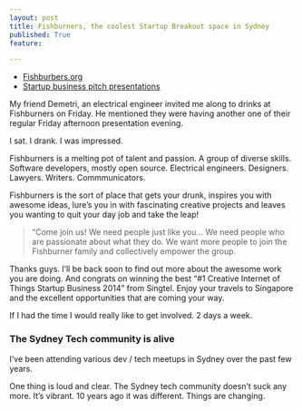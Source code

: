 ```yaml
---
layout: post
title: Fishburners, the coolest Startup Breakout space in Sydney
published: True
feature: 

---
```


*   [Fishburbers.org](http://fishburners.org/)
*   [Startup business pitch presentations](http://www.meetup.com/SydneyOnlineBusinessOwners/events/193316662/)

My friend Demetri, an electrical engineer invited me along to drinks at Fishburners on Friday. He mentioned they were having another one of their regular Friday afternoon presentation evening.

I sat. I drank. I was impressed.

Fishburners is a melting pot of talent and passion. A group of diverse skills. Software developers, mostly open source. Electrical engineers. Designers. Lawyers. Writers. Commmunicators.

Fishburners is the sort of place that gets your drunk, inspires you with awesome ideas, lure’s you in with fascinating creative projects and leaves you wanting to quit your day job and take the leap!

> “Come join us! We need people just like you… We need people who are passionate about what they do. We want more people to join the Fishburner family and collectively empower the group.

Thanks guys. I’ll be back soon to find out more about the awesome work you are doing. And congrats on winning the best “#1 Creative Internet of Things Startup Business 2014” from Singtel. Enjoy your travels to Singapore and the excellent opportunities that are coming your way.

If I had the time I would really like to get involved. 2 days a week.

### The Sydney Tech community is alive

I’ve been attending various dev / tech meetups in Sydney over the past few years.

One thing is loud and clear. The Sydney tech community doesn’t suck any more. It’s vibrant. 10 years ago it was different. Things are changing.